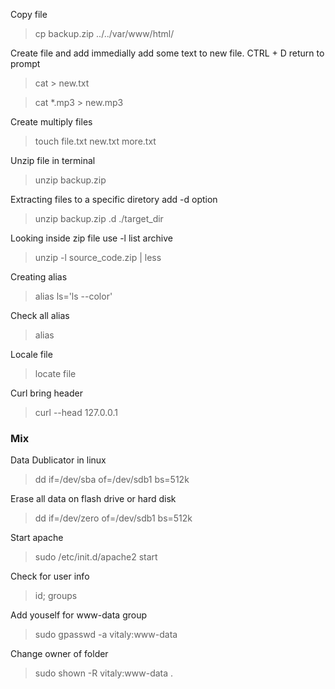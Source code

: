 Copy file

> cp backup.zip ../../var/www/html/

Create file and add immedially add some text to new file. CTRL + D return to prompt

> cat > new.txt

> cat *.mp3 > new.mp3 

Create multiply files

> touch file.txt new.txt more.txt

Unzip file in terminal

> unzip backup.zip

Extracting files to a specific diretory add -d option

> unzip backup.zip .d ./target_dir

Looking inside zip file use -l list archive

> unzip -l source_code.zip | less

Creating alias 

> alias ls='ls --color'

Check all alias 

> alias

Locale file 

> locate file

Curl bring header

> curl --head 127.0.0.1



### Mix 

Data Dublicator in linux

> dd if=/dev/sba of=/dev/sdb1 bs=512k

Erase all data on flash drive or hard disk

> dd if=/dev/zero of=/dev/sdb1 bs=512k

Start apache 

> sudo /etc/init.d/apache2 start

Check for user info

> id; groups

Add youself for www-data group

> sudo gpasswd -a vitaly:www-data

Change owner of folder

> sudo shown -R vitaly:www-data .
